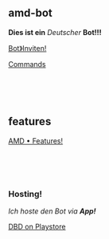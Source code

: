 ## amd-bot

**Dies ist ein** _*Deutscher*_ **Bot!!!**


[Bot》Inviten!](https://discordapp.com/api/oauth2/authorize?client_id=641640481339604992&permissions=8&redirect_uri=http%3A%2F%2Famd-bot.dev-help.de&response_type=code&scope=identify%20email%20guilds%20bot "Hier klicken um den Bot zu deinem Server einzuladen!")



[Commands](/cmd/ "AMD • Commands!")



<br><br><br>

## features


[AMD • Features!](/features/")

<br><br><br>

### Hosting!

_Ich hoste den Bot via_ ***App!***

[DBD on Playstore](/go/dcapp/ "Redirect to the App!")
